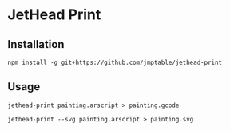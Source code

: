# JetHead Print

## Installation

    npm install -g git+https://github.com/jmptable/jethead-print

## Usage

`jethead-print painting.arscript > painting.gcode`

`jethead-print --svg painting.arscript > painting.svg`
